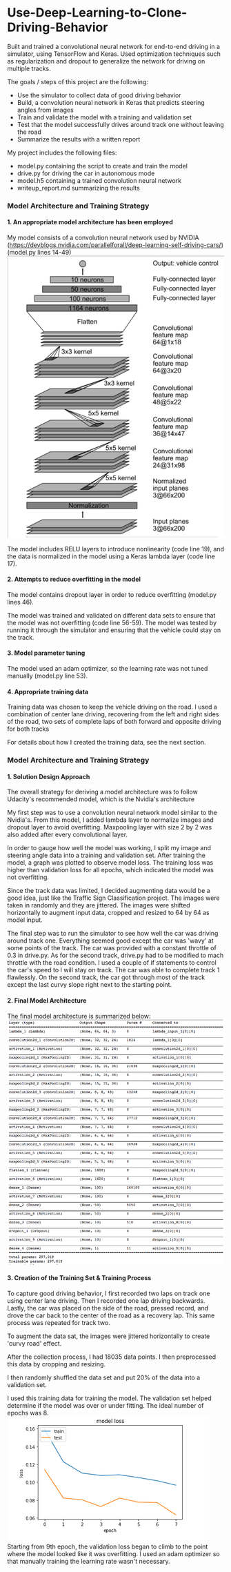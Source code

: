 # Use-Deep-Learning-to-Clone-Driving-Behavior
Built and trained a convolutional neural network for end-to-end driving in a simulator, using TensorFlow and Keras. Used optimization techniques such as regularization and dropout to generalize the network for driving on multiple tracks.

The goals / steps of this project are the following:
* Use the simulator to collect data of good driving behavior
* Build, a convolution neural network in Keras that predicts steering angles from images
* Train and validate the model with a training and validation set
* Test that the model successfully drives around track one without leaving the road
* Summarize the results with a written report

[//]: # (Image References)

[image1]: ./examples/1.png "1"
[image2]: ./examples/2.png "2"
[image3]: ./examples/3.png "3"

My project includes the following files:
* model.py containing the script to create and train the model
* drive.py for driving the car in autonomous mode
* model.h5 containing a trained convolution neural network 
* writeup_report.md  summarizing the results

### Model Architecture and Training Strategy

#### 1. An appropriate model architecture has been employed

My model consists of a convolution neural network used by NVIDIA (https://devblogs.nvidia.com/parallelforall/deep-learning-self-driving-cars/) (model.py lines 14-49)![alt text][image1]

The model includes RELU layers to introduce nonlinearity (code line 19), and the data is normalized in the model using a Keras lambda layer (code line 17). 

#### 2. Attempts to reduce overfitting in the model

The model contains dropout layer in order to reduce overfitting (model.py lines 46). 

The model was trained and validated on different data sets to ensure that the model was not overfitting (code line 56-59). The model was tested by running it through the simulator and ensuring that the vehicle could stay on the track.

#### 3. Model parameter tuning

The model used an adam optimizer, so the learning rate was not tuned manually (model.py line 53).

#### 4. Appropriate training data

Training data was chosen to keep the vehicle driving on the road. I used a combination of center lane driving, recovering from the left and right sides of the road, two sets of complete laps of both forward and opposite driving for both tracks

For details about how I created the training data, see the next section. 

### Model Architecture and Training Strategy

#### 1. Solution Design Approach

The overall strategy for deriving a model architecture was to follow Udacity's recommended model, which is the Nvidia's architecture

My first step was to use a convolution neural network model similar to the Nvidia's. From this model, I added lambda layer to normalize images and dropout layer to avoid overfitting. Maxpooling layer with size 2 by 2 was also added after every convolutional layer.

In order to gauge how well the model was working, I split my image and steering angle data into a training and validation set. After training the model, a graph was plotted to observe model loss. The training loss was higher than validation loss for all epochs, which indicated the model was not overfitting.

Since the track data was limited, I decided augmenting data would be a good idea, just like the Traffic Sign Classification project. The images were taken in randomly and they are jittered. The images were shifted horizontally to augment input data, cropped and resized to 64 by 64 as model input. 

The final step was to run the simulator to see how well the car was driving around track one. Everything seemed good except the car was 'wavy' at some points of the track. The car was provided with a constant throttle of 0.3 in drive.py. As for the second track, drive.py had to be modified to mach throttle with the road condition. I used a couple of if statements to control the car's speed to I will stay on track. The car was able to complete track 1 flawlessly. On the second track, the car got through most of the track except the last curvy slope right next to the starting point.

#### 2. Final Model Architecture

The final model architecture is summarized below:
![alt text][image2]

#### 3. Creation of the Training Set & Training Process

To capture good driving behavior, I first recorded two laps on track one using center lane driving. Then I recorded one lap driving backwards. Lastly, the car was placed on the side of the road, pressed record, and drove the car back to the center of the road as a recovery lap. This same process was repeated for track two.

To augment the data sat, the images were jittered horizontally to create 'curvy road' effect. 

After the collection process, I had 18035 data points. I then preprocessed this data by cropping and resizing. 

I then randomly shuffled the data set and put 20% of the data into a validation set. 

I used this training data for training the model. The validation set helped determine if the model was over or under fitting. The ideal number of epochs was 8. ![alt text][image3] Starting from 9th epoch, the validation loss began to climb to the point where the model looked like it was overfitting. I used an adam optimizer so that manually training the learning rate wasn't necessary.
